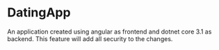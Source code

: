 # DatingApp
An application created using angular as frontend and dotnet core 3.1 as backend.
This feature will add all security to the changes.